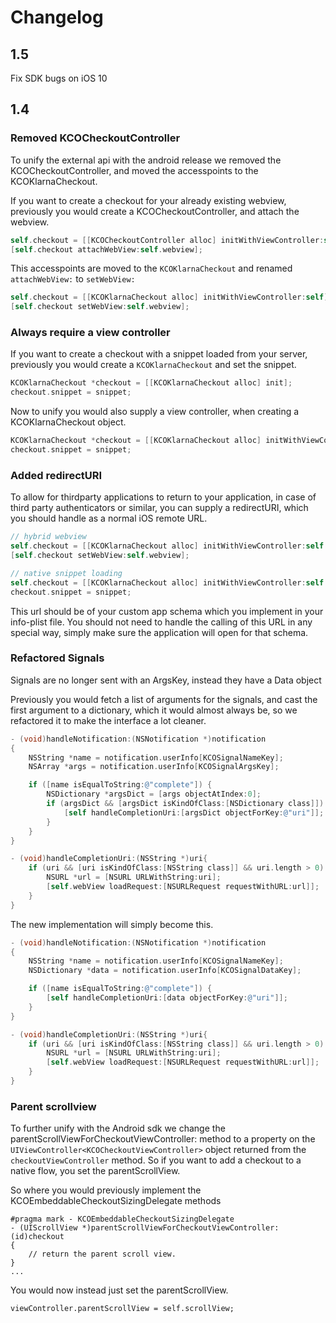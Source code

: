
# Changelog 

## 1.5

Fix SDK bugs on iOS 10

## 1.4

### Removed KCOCheckoutController 

To unify the external api with the android release we removed the KCOCheckoutController, and moved the accesspoints to the KCOKlarnaCheckout.

If you want to create a checkout for your already existing webview, previously you would create a KCOCheckoutController, and attach the webview.

```objective-c
self.checkout = [[KCOCheckoutController alloc] initWithViewController:self];
[self.checkout attachWebView:self.webview];
```

This accesspoints are moved to the ```KCOKlarnaCheckout``` and renamed ```attachWebView:``` to ```setWebView:```

```objective-c
self.checkout = [[KCOKlarnaCheckout alloc] initWithViewController:self];
[self.checkout setWebView:self.webview];
```

### Always require a view controller

If you want to create a checkout with a snippet loaded from your server, previously you would create a ```KCOKlarnaCheckout``` and set the snippet.

```objective-c
KCOKlarnaCheckout *checkout = [[KCOKlarnaCheckout alloc] init];
checkout.snippet = snippet;
```

Now to unify you would also supply a view controller, when creating a KCOKlarnaCheckout object.

```objective-c
KCOKlarnaCheckout *checkout = [[KCOKlarnaCheckout alloc] initWithViewController:self];
checkout.snippet = snippet;
```

### Added redirectURI

To allow for thirdparty applications to return to your application, in case of third party authenticators or similar, you can supply a redirectURI, which you should handle as a normal iOS remote URL.

```objective-c
// hybrid webview
self.checkout = [[KCOKlarnaCheckout alloc] initWithViewController:self redirectURI:<YOUR-URL>];
[self.checkout setWebView:self.webview];

// native snippet loading
self.checkout = [[KCOKlarnaCheckout alloc] initWithViewController:self redirectURI:<YOUR-URL>];
checkout.snippet = snippet;
```

This url should be of your custom app schema which you implement in your info-plist file. You should not need to handle the calling of this URL in any special way, simply make sure the application will open for that schema.

### Refactored Signals

Signals are no longer sent with an ArgsKey, instead they have a Data object

Previously you would fetch a list of arguments for the signals, and cast the first argument to a dictionary, which it would almost always be, so we refactored it to make the interface a lot cleaner.

```objective-c
- (void)handleNotification:(NSNotification *)notification
{
    NSString *name = notification.userInfo[KCOSignalNameKey];
    NSArray *args = notification.userInfo[KCOSignalArgsKey];

    if ([name isEqualToString:@"complete"]) {
        NSDictionary *argsDict = [args objectAtIndex:0];
        if (argsDict && [argsDict isKindOfClass:[NSDictionary class]]) {
            [self handleCompletionUri:[argsDict objectForKey:@"uri"]];
        }
    }
}

- (void)handleCompletionUri:(NSString *)uri{
    if (uri && [uri isKindOfClass:[NSString class]] && uri.length > 0) {
        NSURL *url = [NSURL URLWithString:uri];
        [self.webView loadRequest:[NSURLRequest requestWithURL:url]];
    }
}
```

The new implementation will simply become this. 

```objective-c
- (void)handleNotification:(NSNotification *)notification
{
    NSString *name = notification.userInfo[KCOSignalNameKey];
    NSDictionary *data = notification.userInfo[KCOSignalDataKey];

    if ([name isEqualToString:@"complete"]) {
        [self handleCompletionUri:[data objectForKey:@"uri"]];
    }
}

- (void)handleCompletionUri:(NSString *)uri{
    if (uri && [uri isKindOfClass:[NSString class]] && uri.length > 0) {
        NSURL *url = [NSURL URLWithString:uri];
        [self.webView loadRequest:[NSURLRequest requestWithURL:url]];
    }
}
```

### Parent scrollview

To further unify with the Android sdk we change the parentScrollViewForCheckoutViewController: method to a property on the ```UIViewController<KCOCheckoutViewController>``` object returned from the ```checkoutViewController``` method. So if you want to add a checkout to a native flow, you set the parentScrollView.

So where you would previously implement the KCOEmbeddableCheckoutSizingDelegate methods

```
#pragma mark - KCOEmbeddableCheckoutSizingDelegate
- (UIScrollView *)parentScrollViewForCheckoutViewController:(id)checkout
{
    // return the parent scroll view.
}
...
```

You would now instead just set the parentScrollView.

```
viewController.parentScrollView = self.scrollView;
```




